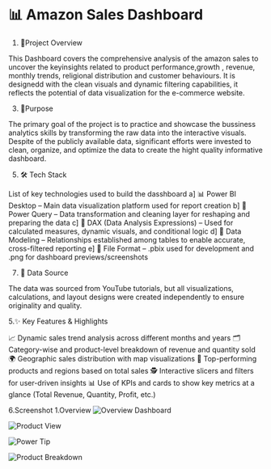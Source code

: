 # 📊 Amazon Sales Dashboard

1. 📝Project Overview
   
This Dashboard covers the comprehensive analysis of the amazon sales to uncover the keyinsights related to product performance,growth , revenue, monthly trends, religional distribution and customer behaviours. It is designedd with the clean visuals and dynamic filtering capabilities, it reflects the potential of data visualization for the e-commerce website.

3. 🎯Purpose
   
The primary goal of the project is to practice and showcase the bussiness analytics skills by transforming the raw data into the interactive visuals. Despite of the publicly available data, significant efforts were invested to clean, organize, and optimize the data to create the hight quality informative dashboard.

5. 🛠 Tech Stack

List of key technologies used to build the dasshboard
a] 📊 Power BI Desktop – Main data visualization platform used for report creation
b] 📂 Power Query – Data transformation and cleaning layer for reshaping and preparing the data
c] 🧠 DAX (Data Analysis Expressions) – Used for calculated measures, dynamic visuals, and conditional logic
d] 🧬 Data Modeling – Relationships established among tables to enable accurate, cross-filtered reporting
e] 📁 File Format – .pbix used for development and .png for dashboard previews/screenshots

7. 🔗 Data Source
   
The data was sourced from YouTube tutorials, but all visualizations, calculations, and layout designs were created independently to ensure originality and quality.

5.✨ Key Features & Highlights

📈 Dynamic sales trend analysis across different months and years
🗂️ Category-wise and product-level breakdown of revenue and quantity sold
🌍 Geographic sales distribution with map visualizations
🧮 Top-performing products and regions based on total sales
🕵️ Interactive slicers and filters for user-driven insights
📊 Use of KPIs and cards to show key metrics at a glance (Total Revenue, Quantity, Profit, etc.)

6.Screenshot
1.Overview
![Overview Dashboard]((https://github.com/Ayush-shaw27/Amazon_powerbi/blob/main/Overview.png))

![Product View]([https://github.com/your-username/your-repo-name/blob/main/screenshots/product-view.png?raw=true](https://github.com/Ayush-shaw27/Amazon_powerbi/blob/main/Powertip.png))

![Power Tip](https://github.com/your-username/your-repo-name/blob/main/screenshots/powertip.png?raw=true)

![Product Breakdown](https://github.com/your-username/your-repo-name/blob/main/screenshots/product-breakdown.png?raw=true)

